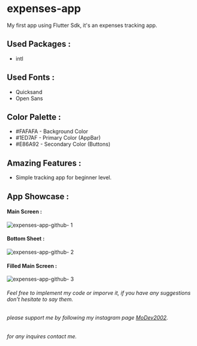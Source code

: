 # expenses-app
 My first app using Flutter Sdk, it's an expenses tracking app.



## Used Packages :
 * intl


 ## Used Fonts :
 * Quicksand
 * Open Sans


 ## Color Palette :
* #FAFAFA - Background Color
* #1ED7AF - Primary Color (AppBar)
* #E86A92 - Secondary Color (Buttons)

## Amazing Features :
* Simple tracking app for beginner level.

## App Showcase :

#### Main Screen :
![expenses-app-github- 1](https://user-images.githubusercontent.com/91676840/135864341-87448123-952b-4812-b309-201aba6ee472.png)

#### Bottom Sheet :
![expenses-app-github- 2](https://user-images.githubusercontent.com/91676840/135864580-18209d53-cb62-45b0-9f9f-2db9f929eae8.png)

#### Filled Main Screen :

![expenses-app-github- 3](https://user-images.githubusercontent.com/91676840/135864791-b3eeb87c-cb18-4fc7-bf27-2a441b63a765.png)

###### Feel free to implement my code or imporve it, if you have any suggestions don't hesitate to say them. 
###### please support me by following my instagram page [MoDev2002](https://www.instagram.com/modev2002/).
###### for any inquires contact me.
